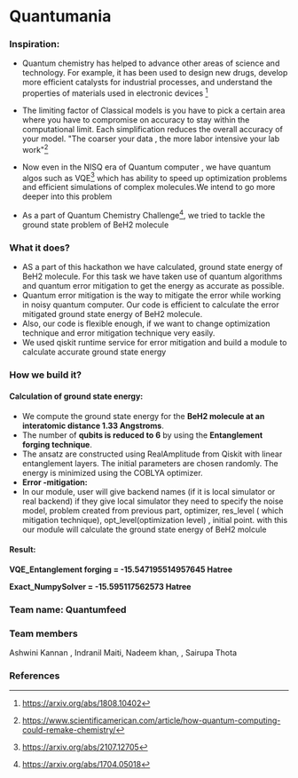 # Quantumania

### Inspiration:
- Quantum chemistry  has helped to advance other areas of science and technology. For example, it has been used to design new drugs, develop more efficient catalysts for industrial processes, and understand the properties of materials used in electronic devices [^1]

- The limiting factor of Classical models is you have to pick a certain area where you have to compromise on accuracy to stay within the computational limit. Each simplification  reduces the overall accuracy  of your model. "The coarser your data , the more labor intensive your lab work"[^2] 

- Now even in the NISQ era of Quantum computer , we have quantum algos such as VQE[^3]  which has ability to speed up optimization problems and efficient simulations of complex molecules.We intend to go more deeper into this problem

- As a part of Quantum Chemistry Challenge[^4], we  tried to tackle the ground state problem of BeH2 molecule  

### What it does?
- AS a part of this hackathon we have calculated, ground state energy of BeH2 molecule. For this task we have taken use of quantum algorithms and quantum error mitigation to get the energy as accurate as possible. 
- Quantum error mitigation is the way to mitigate the error while working in noisy quantum computer. Our code is efficient to calculate the error mitigated ground state energy of BeH2 molecule. 
- Also, our code is flexible enough, if we want to change optimization technique and error mitigation technique very easily. 
- We used qiskit runtime service for error mitigation and build a module to calculate accurate ground state energy

### How we build it?
#### Calculation of ground state energy:
- We compute the ground state energy for the **BeH2 molecule at an interatomic distance 1.33 Angstroms**. 
- The number of **qubits is reduced to 6** by using the **Entanglement forging technique**. 
- The ansatz are constructed using RealAmplitude from Qiskit with linear entanglement layers. The initial parameters are chosen randomly. The energy is minimized using the COBLYA optimizer.
- **Error -mitigation:**
- In our module, user will give backend names (if it is local simulator or real backend) if they give local simulator they need to specify the noise model, problem created from previous part, optimizer, res_level ( which mitigation technique), opt_level(optimization level) , initial point. with this our module will calculate the ground state energy of BeH2 molcule

#### Result:
**VQE_Entanglement forging = -15.547195514957645 Hatree**

**Exact_NumpySolver = -15.595117562573 Hatree**

### Team name: Quantumfeed
### Team members
Ashwini Kannan , Indranil Maiti, Nadeem khan, , Sairupa Thota  

### References
[^1]: https://arxiv.org/abs/1808.10402
[^2]: https://www.scientificamerican.com/article/how-quantum-computing-could-remake-chemistry/
[^3]: https://arxiv.org/abs/2107.12705
[^4]: https://arxiv.org/abs/1704.05018
[^5]: https://github.com/Qiskit-Extensions/circuit-knitting-toolbox
[circuit-knitting-toolbox](https://github.com/Qiskit-Extensions/circuit-knitting-toolbox)

